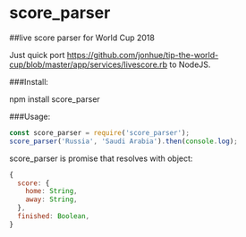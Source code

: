 # score_parser

##live score parser for World Cup 2018

Just quick port https://github.com/jonhue/tip-the-world-cup/blob/master/app/services/livescore.rb to NodeJS.

###Install:

npm install score_parser

###Usage:

```javascript
const score_parser = require('score_parser');
score_parser('Russia', 'Saudi Arabia').then(console.log);
```

score_parser is promise that resolves with object:
```javascript 
{
  score: {
    home: String,
    away: String,
  },
  finished: Boolean,
}
```


